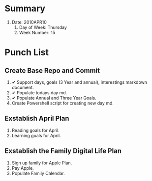 # Summary
1. Date: 2010APR10
    1. Day of Week: Thursday 
    1. Week Number: 15

# Punch List 
## Create Base Repo and Commit
1. ✔ Support days, goals (3 Year and annual), interestings markdown document.
1. ✔ Populate todays day md.
1. ✔ Populate Annual and Three Year Goals.
1. Create Powershell script for creating new day md.
## Exstablish April Plan
1. Reading goals for April.
1. Learning goals for April.
## Exstablish the Family Digital Life Plan
1. Sign up family for Apple Plan.
1. Pay Apple.
1. Populate Family Calendar.
